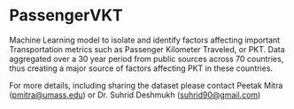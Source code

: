 # PassengerVKT
Machine Learning model to isolate and identify factors affecting important Transportation metrics such as Passenger Kilometer Traveled, or PKT.
Data aggregated over a 30 year period from public sources across 70 countries, thus creating a major source of factors affecting PKT in these countries.

For more details, including sharing the dataset please contact Peetak Mitra (pmitra@umass.edu) or Dr. Suhrid Deshmukh (suhrid90@gmail.com) 
